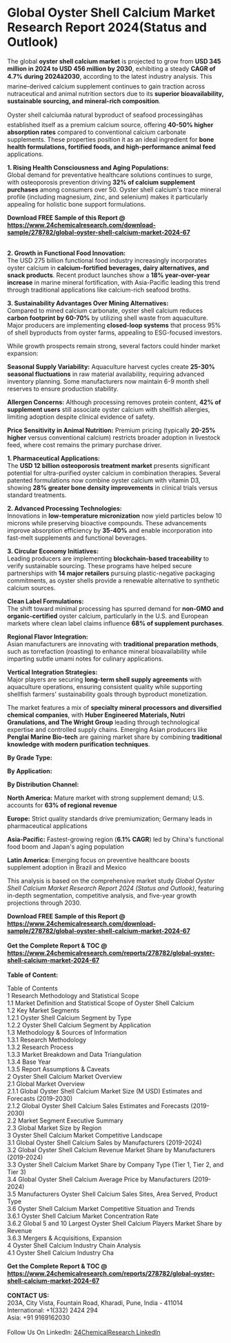 <h1>Global Oyster Shell Calcium Market Research Report 2024(Status and Outlook)</h1><p>The global <strong>oyster shell calcium market</strong> is projected to grow from <strong>USD 345 million in 2024 to USD 456 million by 2030</strong>, exhibiting a steady <strong>CAGR of 4.7% during 2024â2030</strong>, according to the latest industry analysis. This marine-derived calcium supplement continues to gain traction across nutraceutical and animal nutrition sectors due to its <strong>superior bioavailability, sustainable sourcing, and mineral-rich composition</strong>.</p><p>Oyster shell calciumâa natural byproduct of seafood processingâhas established itself as a premium calcium source, offering <strong>40-50% higher absorption rates</strong> compared to conventional calcium carbonate supplements. These properties position it as an ideal ingredient for <strong>bone health formulations, fortified foods, and high-performance animal feed</strong> applications.</p><p><strong>1. Rising Health Consciousness and Aging Populations:</strong><br>
Global demand for preventative healthcare solutions continues to surge, with osteoporosis prevention driving <strong>32% of calcium supplement purchases</strong> among consumers over 50. Oyster shell calcium's trace mineral profile (including magnesium, zinc, and selenium) makes it particularly appealing for holistic bone support formulations.</p><div><b>Download FREE Sample of this Report @ 
            <a href="https://www.24chemicalresearch.com/download-sample/278782/global-oyster-shell-calcium-market-2024-67">
            https://www.24chemicalresearch.com/download-sample/278782/global-oyster-shell-calcium-market-2024-67</a></b></div><br><p><strong>2. Growth in Functional Food Innovation:</strong><br>
The USD 275 billion functional food industry increasingly incorporates oyster calcium in <strong>calcium-fortified beverages, dairy alternatives, and snack products</strong>. Recent product launches show a <strong>18% year-over-year increase</strong> in marine mineral fortification, with Asia-Pacific leading this trend through traditional applications like calcium-rich seafood broths.</p><p><strong>3. Sustainability Advantages Over Mining Alternatives:</strong><br>
Compared to mined calcium carbonate, oyster shell calcium reduces <strong>carbon footprint by 60-70%</strong> by utilizing shell waste from aquaculture. Major producers are implementing <strong>closed-loop systems</strong> that process 95% of shell byproducts from oyster farms, appealing to ESG-focused investors.</p><p>While growth prospects remain strong, several factors could hinder market expansion:</p><p><strong>Seasonal Supply Variability:</strong> Aquaculture harvest cycles create <strong>25-30% seasonal fluctuations</strong> in raw material availability, requiring advanced inventory planning. Some manufacturers now maintain 6-9 month shell reserves to ensure production stability.</p><p><strong>Allergen Concerns:</strong> Although processing removes protein content, <strong>42% of supplement users</strong> still associate oyster calcium with shellfish allergies, limiting adoption despite clinical evidence of safety.</p><p><strong>Price Sensitivity in Animal Nutrition:</strong> Premium pricing (typically <strong>20-25% higher</strong> versus conventional calcium) restricts broader adoption in livestock feed, where cost remains the primary purchase driver.</p><p><strong>1. Pharmaceutical Applications:</strong><br>
The <strong>USD 12 billion osteoporosis treatment market</strong> presents significant potential for ultra-purified oyster calcium in combination therapies. Several patented formulations now combine oyster calcium with vitamin D3, showing <strong>28% greater bone density improvements</strong> in clinical trials versus standard treatments.</p><p><strong>2. Advanced Processing Technologies:</strong><br>
Innovations in <strong>low-temperature micronization</strong> now yield particles below 10 microns while preserving bioactive compounds. These advancements improve absorption efficiency by <strong>35-40%</strong> and enable incorporation into fast-melt supplements and functional beverages.</p><p><strong>3. Circular Economy Initiatives:</strong><br>
Leading producers are implementing <strong>blockchain-based traceability</strong> to verify sustainable sourcing. These programs have helped secure partnerships with <strong>14 major retailers</strong> pursuing plastic-negative packaging commitments, as oyster shells provide a renewable alternative to synthetic calcium sources.</p><p><strong>Clean Label Formulations:</strong><br>
	The shift toward minimal processing has spurred demand for <strong>non-GMO and organic-certified</strong> oyster calcium, particularly in the U.S. and European markets where clean label claims influence <strong>68% of supplement purchases</strong>.</p><p><strong>Regional Flavor Integration:</strong><br>
	Asian manufacturers are innovating with <strong>traditional preparation methods</strong>, such as torrefaction (roasting) to enhance mineral bioavailability while imparting subtle umami notes for culinary applications.</p><p><strong>Vertical Integration Strategies:</strong><br>
	Major players are securing <strong>long-term shell supply agreements</strong> with aquaculture operations, ensuring consistent quality while supporting shellfish farmers' sustainability goals through byproduct monetization.</p><p>The market features a mix of <strong>specialty mineral processors and diversified chemical companies</strong>, with <strong>Huber Engineered Materials, Nutri Granulations, and The Wright Group</strong> leading through technological expertise and controlled supply chains. Emerging Asian producers like <strong>Penglai Marine Bio-tech</strong> are gaining market share by combining <strong>traditional knowledge with modern purification techniques</strong>.</p><p><strong>By Grade Type:</strong></p><p><strong>By Application:</strong></p><p><strong>By Distribution Channel:</strong></p><p><strong>North America:</strong> Mature market with strong supplement demand; U.S. accounts for <strong>63% of regional revenue</strong></p><p><strong>Europe:</strong> Strict quality standards drive premiumization; Germany leads in pharmaceutical applications</p><p><strong>Asia-Pacific:</strong> Fastest-growing region (<strong>6.1% CAGR</strong>) led by China's functional food boom and Japan's aging population</p><p><strong>Latin America:</strong> Emerging focus on preventive healthcare boosts supplement adoption in Brazil and Mexico</p><p>This analysis is based on the comprehensive market study <em>Global Oyster Shell Calcium Market Research Report 2024 (Status and Outlook)</em>, featuring in-depth segmentation, competitive analysis, and five-year growth projections through 2030.</p><div><b>Download FREE Sample of this Report @ 
            <a href="https://www.24chemicalresearch.com/download-sample/278782/global-oyster-shell-calcium-market-2024-67">
            https://www.24chemicalresearch.com/download-sample/278782/global-oyster-shell-calcium-market-2024-67</a></b></div><br><div><b>Get the Complete Report & TOC @ 
            <a href="https://www.24chemicalresearch.com/reports/278782/global-oyster-shell-calcium-market-2024-67">
            https://www.24chemicalresearch.com/reports/278782/global-oyster-shell-calcium-market-2024-67</a></b></div><br>
            <b>Table of Content:</b><p>Table of Contents<br />
1 Research Methodology and Statistical Scope<br />
1.1 Market Definition and Statistical Scope of Oyster Shell Calcium<br />
1.2 Key Market Segments<br />
1.2.1 Oyster Shell Calcium Segment by Type<br />
1.2.2 Oyster Shell Calcium Segment by Application<br />
1.3 Methodology & Sources of Information<br />
1.3.1 Research Methodology<br />
1.3.2 Research Process<br />
1.3.3 Market Breakdown and Data Triangulation<br />
1.3.4 Base Year<br />
1.3.5 Report Assumptions & Caveats<br />
2 Oyster Shell Calcium Market Overview<br />
2.1 Global Market Overview<br />
2.1.1 Global Oyster Shell Calcium Market Size (M USD) Estimates and Forecasts (2019-2030)<br />
2.1.2 Global Oyster Shell Calcium Sales Estimates and Forecasts (2019-2030)<br />
2.2 Market Segment Executive Summary<br />
2.3 Global Market Size by Region<br />
3 Oyster Shell Calcium Market Competitive Landscape<br />
3.1 Global Oyster Shell Calcium Sales by Manufacturers (2019-2024)<br />
3.2 Global Oyster Shell Calcium Revenue Market Share by Manufacturers (2019-2024)<br />
3.3 Oyster Shell Calcium Market Share by Company Type (Tier 1, Tier 2, and Tier 3)<br />
3.4 Global Oyster Shell Calcium Average Price by Manufacturers (2019-2024)<br />
3.5 Manufacturers Oyster Shell Calcium Sales Sites, Area Served, Product Type<br />
3.6 Oyster Shell Calcium Market Competitive Situation and Trends<br />
3.6.1 Oyster Shell Calcium Market Concentration Rate<br />
3.6.2 Global 5 and 10 Largest Oyster Shell Calcium Players Market Share by Revenue<br />
3.6.3 Mergers & Acquisitions, Expansion<br />
4 Oyster Shell Calcium Industry Chain Analysis<br />
4.1 Oyster Shell Calcium Industry Cha</p><div><b>Get the Complete Report & TOC @ 
            <a href="https://www.24chemicalresearch.com/reports/278782/global-oyster-shell-calcium-market-2024-67">
            https://www.24chemicalresearch.com/reports/278782/global-oyster-shell-calcium-market-2024-67</a></b></div><br><b>CONTACT US:</b><br>
            203A, City Vista, Fountain Road, Kharadi, Pune, India - 411014<br>
            International: +1(332) 2424 294<br>
            Asia: +91 9169162030 <br><br>
            Follow Us On LinkedIn: <a href="https://www.linkedin.com/company/24chemicalresearch/">24ChemicalResearch LinkedIn</a>
